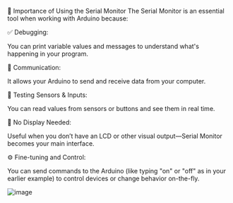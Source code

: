 📌 Importance of Using the Serial Monitor
The Serial Monitor is an essential tool when working with Arduino because:

✅ Debugging:

You can print variable values and messages to understand what's happening in your program.

📡 Communication:

It allows your Arduino to send and receive data from your computer.

🧪 Testing Sensors & Inputs:

You can read values from sensors or buttons and see them in real time.

🧰 No Display Needed:

Useful when you don’t have an LCD or other visual output—Serial Monitor becomes your main interface.

⚙️ Fine-tuning and Control:

You can send commands to the Arduino (like typing "on" or "off" as in your earlier example) to control devices or change behavior on-the-fly.

![image](https://github.com/user-attachments/assets/37c427ed-540a-44ed-b8c5-6b5d1a411771)

